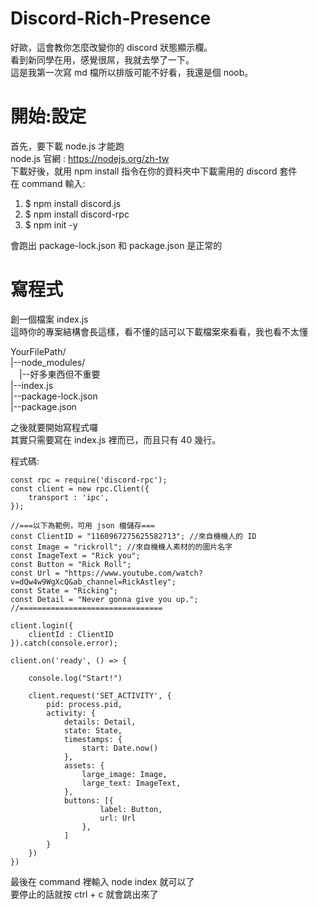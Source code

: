 # Discord-Rich-Presence
好歐，這會教你怎麼改變你的 discord 狀態顯示欄。  
看到新同學在用，感覺很屌，我就去學了一下。  
這是我第一次寫 md 檔所以排版可能不好看，我還是個 noob。
# 開始:設定
首先，要下載 node.js 才能跑  
node.js 官網 : https://nodejs.org/zh-tw  
下載好後，就用 npm install 指令在你的資料夾中下載需用的 discord 套件  
在 command 輸入:  
1. $ npm install discord.js  
2. $ npm install discord-rpc  
3. $ npm init -y  

會跑出 package-lock.json 和 package.json 是正常的  

# 寫程式
創一個檔案 index.js  
這時你的專案結構會長這樣，看不懂的話可以下載檔案來看看，我也看不太懂  

YourFilePath/  
|--node_modules/  
&emsp;|--好多東西但不重要  
|--index.js  
|--package-lock.json  
|--package.json  

之後就要開始寫程式囉  
其實只需要寫在 index.js 裡而已，而且只有 40 幾行。  

程式碼:  

```
const rpc = require('discord-rpc');
const client = new rpc.Client({
    transport : 'ipc',
});

//===以下為範例，可用 json 檔儲存===
const ClientID = "1160967275625582713"; //來自機機人的 ID 
const Image = "rickroll"; //來自機機人素材的的圖片名字
const ImageText = "Rick you";
const Button = "Rick Roll";
const Url = "https://www.youtube.com/watch?v=dQw4w9WgXcQ&ab_channel=RickAstley";
const State = "Ricking";
const Detail = "Never gonna give you up.";
//================================

client.login({
    clientId : ClientID
}).catch(console.error);

client.on('ready', () => {
    
    console.log("Start!")
    
    client.request('SET_ACTIVITY', {
        pid: process.pid,
        activity: {
            details: Detail,
            state: State,
            timestamps: {
                start: Date.now()
            },
            assets: {
                large_image: Image,
                large_text: ImageText,
            },
            buttons: [{
                    label: Button,
                    url: Url
                },
            ]
        }
    })
})
```
最後在 command 裡輸入 node index 就可以了  
要停止的話就按 ctrl + c 就會跳出來了  